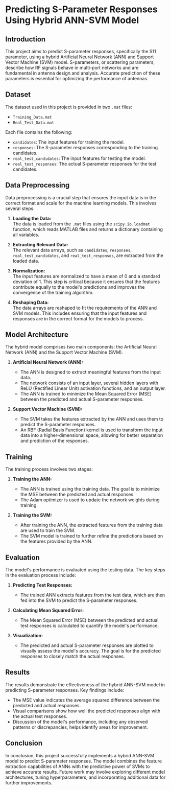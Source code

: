 # Predicting S-Parameter Responses Using Hybrid ANN-SVM Model

## Introduction

This project aims to predict S-parameter responses, specifically the S11 parameter, using a hybrid Artificial Neural Network (ANN) and Support Vector Machine (SVM) model. S-parameters, or scattering parameters, describe how RF signals behave in multi-port networks and are fundamental in antenna design and analysis. Accurate prediction of these parameters is essential for optimizing the performance of antennas.

## Dataset

The dataset used in this project is provided in two `.mat` files:
- `Training_Data.mat`
- `Real_Test_Data.mat`

Each file contains the following:
- `candidates`: The input features for training the model.
- `responses`: The S-parameter responses corresponding to the training candidates.
- `real_test_candidates`: The input features for testing the model.
- `real_test_responses`: The actual S-parameter responses for the test candidates.

## Data Preprocessing

Data preprocessing is a crucial step that ensures the input data is in the correct format and scale for the machine learning models. This involves several steps:

1. **Loading the Data:**  
   The data is loaded from the `.mat` files using the `scipy.io.loadmat` function, which reads MATLAB files and returns a dictionary containing all variables.

2. **Extracting Relevant Data:**  
   The relevant data arrays, such as `candidates`, `responses`, `real_test_candidates`, and `real_test_responses`, are extracted from the loaded data.

3. **Normalization:**  
   The input features are normalized to have a mean of 0 and a standard deviation of 1. This step is critical because it ensures that the features contribute equally to the model's predictions and improves the convergence of the training algorithm.

4. **Reshaping Data:**  
   The data arrays are reshaped to fit the requirements of the ANN and SVM models. This includes ensuring that the input features and responses are in the correct format for the models to process.

## Model Architecture

The hybrid model comprises two main components: the Artificial Neural Network (ANN) and the Support Vector Machine (SVM).

1. **Artificial Neural Network (ANN):**
   - The ANN is designed to extract meaningful features from the input data.
   - The network consists of an input layer, several hidden layers with ReLU (Rectified Linear Unit) activation functions, and an output layer.
   - The ANN is trained to minimize the Mean Squared Error (MSE) between the predicted and actual S-parameter responses.

2. **Support Vector Machine (SVM):**
   - The SVM takes the features extracted by the ANN and uses them to predict the S-parameter responses.
   - An RBF (Radial Basis Function) kernel is used to transform the input data into a higher-dimensional space, allowing for better separation and prediction of the responses.

## Training

The training process involves two stages:

1. **Training the ANN:**
   - The ANN is trained using the training data. The goal is to minimize the MSE between the predicted and actual responses.
   - The Adam optimizer is used to update the network weights during training.

2. **Training the SVM:**
   - After training the ANN, the extracted features from the training data are used to train the SVM.
   - The SVM model is trained to further refine the predictions based on the features provided by the ANN.

## Evaluation

The model's performance is evaluated using the testing data. The key steps in the evaluation process include:

1. **Predicting Test Responses:**
   - The trained ANN extracts features from the test data, which are then fed into the SVM to predict the S-parameter responses.

2. **Calculating Mean Squared Error:**
   - The Mean Squared Error (MSE) between the predicted and actual test responses is calculated to quantify the model's performance.

3. **Visualization:**
   - The predicted and actual S-parameter responses are plotted to visually assess the model's accuracy. The goal is for the predicted responses to closely match the actual responses.

## Results

The results demonstrate the effectiveness of the hybrid ANN-SVM model in predicting S-parameter responses. Key findings include:

- The MSE value indicates the average squared difference between the predicted and actual responses.
- Visual comparisons show how well the predicted responses align with the actual test responses.
- Discussion of the model's performance, including any observed patterns or discrepancies, helps identify areas for improvement.

## Conclusion

In conclusion, this project successfully implements a hybrid ANN-SVM model to predict S-parameter responses. The model combines the feature extraction capabilities of ANNs with the predictive power of SVMs to achieve accurate results. Future work may involve exploring different model architectures, tuning hyperparameters, and incorporating additional data for further improvements.
